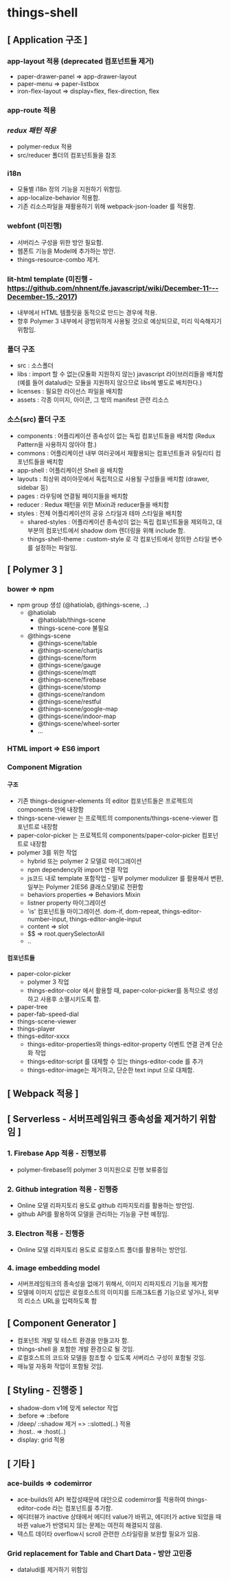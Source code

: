 # things-shell

## [ Application 구조 ]
### app-layout 적용 (deprecated 컴포넌트들 제거)
- paper-drawer-panel => app-drawer-layout
- paper-menu => paper-listbox
- iron-flex-layout => display=flex, flex-direction, flex
### app-route 적용
### ***redux 패턴 적용***
- polymer-redux 적용
- src/reducer 폴더의 컴포넌트들을 참조
### i18n
- 모듈별 i18n 정의 기능을 지원하기 위함임.
- app-localize-behavior 적용함.
- 기존 리소스파일을 재활용하기 위해 webpack-json-loader 를 적용함.
### webfont (미진행)
- 서버리스 구성을 위한 방안 필요함.
- 웹폰트 기능을 Model에 추가하는 방안.
- things-resource-combo 제거.
### lit-html template (미진행 - https://github.com/nhnent/fe.javascript/wiki/December-11---December-15,-2017)
- 내부에서 HTML 템플릿을 동적으로 만드는 경우에 적용.
- 향후 Polymer 3 내부에서 광범위하게 사용될 것으로 예상되므로, 미리 익숙해지기 위함임.
### 폴더 구조
- src : 소스폴더
- libs : import 할 수 없는(모듈화 지원하지 않는) javascript 라이브러리들을 배치함 (예를 들어 dataludi는 모듈을 지원하지 않으므로 libs에 별도로 배치한다.)
- licenses : 필요한 라이선스 파일을 배치함
- assets : 각종 이미지, 아이콘, 그 밖의 manifest 관련 리소스
### 소스(src) 폴더 구조
- components : 어플리케이션 종속성이 없는 독립 컴포넌트들을 배치함 (Redux Pattern을 사용하지 않아야 함.)
- commons : 어플리케이션 내부 여러곳에서 재활용되는 컴포넌트들과 유틸리티 컴포넌트들을 배치함
- app-shell : 어플리케이션 Shell 을 배치함
- layouts : 최상위 레이아웃에서 독립적으로 사용될 구성들을 배치함 (drawer, sidebar 등)
- pages : 라우팅에 연결될 페이지들을 배치함
- reducer : Redux 패턴을 위한 Mixin과 reducer들을 배치함
- styles : 전체 어플리케이션의 공유 스타일과 테마 스타일을 배치함
  - shared-styles : 어플라케이션 종속성이 없는 독립 컴포넌트들을 제외하고, 대부분의 컴포넌트에서 shadow dom 렌더링을 위해 include 함.
  - things-shell-theme : custom-style 로 각 컴포넌트에서 정의한 스타일 변수를 설정하는 파일임.
## [ Polymer 3 ]
### bower => npm
- npm group 생성 (@hatiolab, @things-scene, ..)
  - @hatiolab
    - @hatiolab/things-scene
    - things-scene-core 불필요
  - @things-scene
    - @things-scene/table
    - @things-scene/chartjs
    - @things-scene/form
    - @things-scene/gauge
    - @things-scene/mqtt
    - @things-scene/firebase
    - @things-scene/stomp
    - @things-scene/random
    - @things-scene/restful
    - @things-scene/google-map
    - @things-scene/indoor-map
    - @things-scene/wheel-sorter
    - ...
### HTML import => ES6 import
### Component Migration
#### 구조
- 기존 things-designer-elements 의 editor 컴포넌트들은 프로젝트의 components 안에 내장함
- things-scene-viewer 는 프로젝트의 components/things-scene-viewer 컴포넌트로 내장함
- paper-color-picker 는 프로젝트의 components/paper-color-picker 컴포넌트로 내장함
- polymer 3를 위한 작업
  - hybrid 또는 polymer 2 모델로 마이그레이션
  - npm dependency와 import 연결 작업
  - js코드 내로 template 포함작업 - 일부 polymer modulizer 를 활용해서 변환, 일부는 Polymer 2(ES6 클래스모델)로 전환함
  - behaviors properties => Behaviors Mixin
  - listner property 마이그레이션
  - 'is' 컴포넌트들 마이그레이션. dom-if, dom-repeat, things-editor-number-input, things-editor-angle-input
  - content => slot
  - $$ => root.querySelectorAll
  - ..
#### 컴포넌트들
- paper-color-picker
  - polymer 3 작업
  - things-editor-color 에서 활용할 때, paper-color-picker를 동적으로 생성하고 사용후 소멸시키도록 함.
- paper-tree
- paper-fab-speed-dial
- things-scene-viewer
- things-player
- things-editor-xxxx
  - things-editor-properties와 things-editor-property 이벤트 연결 관계 단순화 작업
  - things-editor-script 를 대체할 수 있는 things-editor-code 를 추가
  - things-editor-image는 제거하고, 단순한 text input 으로 대체함.
## [ Webpack 적용 ]
## [ Serverless - 서버프레임워크 종속성을 제거하기 위함임 ]
### 1. Firebase App 적용 - 진행보류
- polymer-firebase의 polymer 3 미지원으로 진행 보류중임
### 2. Github integration 적용 - 진행중
- Online 모델 리파지토리 용도로 github 리파지토리를 활용하는 방안임.
- github API를 활용하여 모델을 관리하는 기능을 구현 예정임.
### 3. Electron 적용 - 진행중
- Online 모델 리파지토리 용도로 로컬호스트 폴더를 활용하는 방안임.
### 4. image embedding model
- 서버프레임워크의 종속성을 없애기 위해서, 이미지 리파지토리 기능을 제거함
- 모델에 이미지 삽입은 로컬호스트의 이미지를 드래그&드롭 기능으로 넣거나, 외부의 리소스 URL을 입력하도록 함
## [ Component Generator ]
- 컴포넌트 개발 및 테스트 환경을 만들고자 함.
- things-shell 을 포함한 개발 환경으로 될 것임.
- 로컬호스트의 코드와 모델을 참조할 수 있도록 서버리스 구성이 포함될 것임.
- 매뉴얼 자동화 작업이 포함될 것임.
## [ Styling - 진행중 ]
- shadow-dom v1에 맞게 selector 작업
- :before => ::before
- /deep/ ::shadow 제거 => ::slotted(..) 적용
- :host.. => :host(..)
- display: grid 적용
## [ 기타 ]
### ace-builds => codemirror
- ace-builds의 API 복잡성때문에 대안으로 codemirror를 적용하여 things-editor-code 라는 컴포넌트를 추가함.
- 에디터뷰가 inactive 상태에서 에디터 value가 바뀌고, 에디터가 active 되었을 때 바뀐 value가 반영되지 않는 문제는 여전히 해결되지 않음.
- 텍스트 데이타 overflow시 scroll 관련한 스타일링을 보완할 필요가 있음.
### Grid replacement for Table and Chart Data - 방안 고민중
- dataludi를 제거하기 위함임


